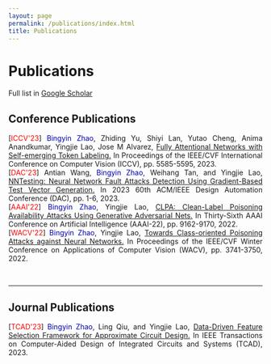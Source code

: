```yaml
---
layout: page
permalink: /publications/index.html
title: Publications
---
```


# Publications

Full list in [Google Scholar](https://scholar.google.com/citations?user=wAOPAEoAAAAJ&hl=en)


## Conference Publications
<p align="justify">
[<font color=Red>ICCV'23</font>] <font color=LigthSykBlue>Bingyin Zhao</font>, Zhiding Yu, Shiyi Lan, Yutao Cheng, Anima Anandkumar, Yingjie Lao, Jose M Alvarez, <a href="https://openaccess.thecvf.com/content/ICCV2023/papers/Zhao_Fully_Attentional_Networks_with_Self-emerging_Token_Labeling_ICCV_2023_paper.pdf">Fully Attentional Networks with Self-emerging Token Labeling.</a> In Proceedings of the IEEE/CVF International Conference on Computer Vision (ICCV), pp. 5585-5595, 2023.<br>
[<font color=Red>DAC'23</font>] Antian Wang, <font color=LigthSykBlue>Bingyin Zhao</font>, Weihang Tan, and Yingjie Lao, <a href="https://ieeexplore.ieee.org/abstract/document/10247885">NNTesting: Neural Network Fault Attacks Detection Using Gradient-Based Test Vector Generation.</a> In 2023 60th ACM/IEEE Design Automation Conference (DAC), pp. 1-6, 2023.<br>
[<font color=Red>AAAI'22</font>] <font color=LigthSykBlue>Bingyin Zhao</font>, Yingjie Lao, <a href="https://ojs.aaai.org/index.php/AAAI/article/view/20902">CLPA: Clean-Label Poisoning Availability Attacks Using Generative Adversarial Nets.</a> In Thirty-Sixth AAAI Conference on Artificial Intelligence (AAAI-22), pp. 9162-9170, 2022.<br>
[<font color=Red>WACV'22</font>] <font color=LigthSykBlue>Bingyin Zhao</font>, Yingjie Lao, <a href="https://openaccess.thecvf.com/content/WACV2022/papers/Zhao_Towards_Class-Oriented_Poisoning_Attacks_Against_Neural_Networks_WACV_2022_paper.pdf">Towards Class-oriented Poisoning Attacks against Neural Networks.</a> In Proceedings of the IEEE/CVF Winter Conference on Applications of Computer Vision (WACV), pp. 3741-3750, 2022.</p>

<br>

---

## Journal Publications
<p align="justify">
[<font color=Red>TCAD'23</font>] <font color=LigthSykBlue>Bingyin Zhao</font>, Ling Qiu, and Yingjie Lao, <a href="https://ieeexplore.ieee.org/stamp/stamp.jsp?arnumber=10077732">Data-Driven Feature Selection Framework for Approximate Circuit Design.</a> In IEEE Transactions on Computer-Aided Design of Integrated Circuits and Systems (TCAD), 2023.</p>


<!---
<br>



## Patent

- Keshab K. Parhi, Xinmiao Zhang, **Tan, Weihang**., Antian Wang and Yingjie Lao., Regents of the University of Minnesota, Ohio State Innovation Foundation and Clemson University Research Foundation, 2023. [LOW-LATENCY POLYNOMIAL MODULO MULTIPLICATION OVER RING.](https://www.freepatentsonline.com/y2023/0236801.html) U.S. Patent Application 17/582,560.

<br>



## Recent Accepted Papers

- **[ICCAD'23]** **Tan, Weihang**, Yingjie Lao, and Keshab K. Parhi. ["KyberMat: Efficient Accelerator for Matrix-Vector Polynomial Multiplication in CRYSTALS-Kyber Scheme via NTT and Polyphase Decomposition."](https://iccad.com/accepted-papers) Accepted by 2023 IEEE/ACM International Conference on Computer-Aided Design (ICCAD), 2023.


## Preprint Papers

- **Tan, Weihang**, Sin-Wei Chiu, Antian Wang, Yingjie Lao, and Keshab K. Parhi. ["PaReNTT: Low-Latency Parallel Residue Number System and NTT-Based Long Polynomial Modular Multiplication for Homomorphic Encryption."](https://arxiv.org/abs/2303.02237) arXiv preprint arXiv:2303.02237 (2023).
-->





